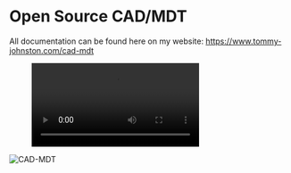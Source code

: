 # Open Source CAD/MDT
All documentation can be found here on my website: https://www.tommy-johnston.com/cad-mdt

<figure class="video_container">
  <video controls="true" allowfullscreen="true">
    <source src="teaser-vid.mp4" type="video/mp4">
  </video>
</figure>

![CAD-MDT](https://www.tommy-johnston.com/cad-mdt/laptop1-min.jpg)
